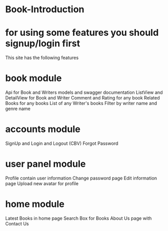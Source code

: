 # Book-Introduction
# for using some features you should signup/login first
This site has the following features
# book module
Api for Book and Writers models and swagger documentation
ListView and DetailView for Book and Writer
Comment and Rating for any book
Related Books for any books
List of any Writer's books 
Filter by writer name and genre name
# accounts module
SignUp and Login and Logout (CBV)
Forgot Password 
# user panel module
Profile contain user information
Change password page
Edit information page
Upload new avatar for profile
# home module
Latest Books in home page
Search Box for Books
About Us page with Contact Us 
